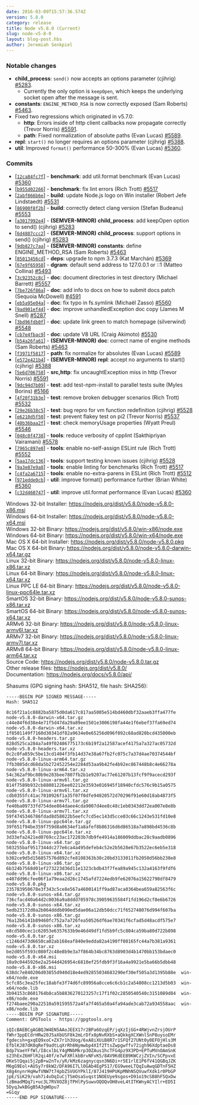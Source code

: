 ```yaml
---
date: 2016-03-09T15:57:36.574Z
version: 5.8.0
category: release
title: Node v5.8.0 (Current)
slug: node-v5-8-0
layout: blog-post.hbs
author: Jeremiah Senkpiel
---
```


### Notable changes

* **child_process**: `send()` now accepts an options parameter (cjihrig) [#5283](https://github.com/nodejs/node/pull/5283).
  - Currently the only option is `keepOpen`, which keeps the underlying socket open after the message is sent.
* **constants**: `ENGINE_METHOD_RSA` is now correctly exposed (Sam Roberts) [#5463](https://github.com/nodejs/node/pull/5463).
* Fixed two regressions which originated in v5.7.0:
  - **http**: Errors inside of http client callbacks now propagate correctly (Trevor Norris) [#5591](https://github.com/nodejs/node/pull/5591).
  - **path**: Fixed normalization of absolute paths (Evan Lucas) [#5589](https://github.com/nodejs/node/pull/5589).
* **repl**: `start()` no longer requires an options parameter (cjihrig) [#5388](https://github.com/nodejs/node/pull/5388).
* **util**: Improved `format()` performance 50-300% (Evan Lucas) [#5360](https://github.com/nodejs/node/pull/5360).

### Commits

* [[`12ca84fc7f`](https://github.com/nodejs/node/commit/12ca84fc7f)] - **benchmark**: add util.format benchmark (Evan Lucas) [#5360](https://github.com/nodejs/node/pull/5360)
* [[`b955d02266`](https://github.com/nodejs/node/commit/b955d02266)] - **benchmark**: fix lint errors (Rich Trott) [#5517](https://github.com/nodejs/node/pull/5517)
* [[`2abf866b6e`](https://github.com/nodejs/node/commit/2abf866b6e)] - **build**: update Node.js logo on Win installer (Robert Jefe Lindstaedt) [#5531](https://github.com/nodejs/node/pull/5531)
* [[`86900f8f2b`](https://github.com/nodejs/node/commit/86900f8f2b)] - **build**: correctly detect clang version (Stefan Budeanu) [#5553](https://github.com/nodejs/node/pull/5553)
* [[`a3017992e4`](https://github.com/nodejs/node/commit/a3017992e4)] - **(SEMVER-MINOR)** **child_process**: add keepOpen option to send() (cjihrig) [#5283](https://github.com/nodejs/node/pull/5283)
* [[`6d4887ccc2`](https://github.com/nodejs/node/commit/6d4887ccc2)] - **(SEMVER-MINOR)** **child_process**: support options in send() (cjihrig) [#5283](https://github.com/nodejs/node/pull/5283)
* [[`9db827c7aa`](https://github.com/nodejs/node/commit/9db827c7aa)] - **(SEMVER-MINOR)** **constants**: define ENGINE_METHOD_RSA (Sam Roberts) [#5463](https://github.com/nodejs/node/pull/5463)
* [[`85013456cd`](https://github.com/nodejs/node/commit/85013456cd)] - **deps**: upgrade to npm 3.7.3 (Kat Marchán) [#5369](https://github.com/nodejs/node/pull/5369)
* [[`67e9f65958`](https://github.com/nodejs/node/commit/67e9f65958)] - **dgram**: default send address to 127.0.0.1 or ::1 (Matteo Collina) [#5493](https://github.com/nodejs/node/pull/5493)
* [[`3c92352c8c`](https://github.com/nodejs/node/commit/3c92352c8c)] - **doc**: document directories in test directory (Michael Barrett) [#5557](https://github.com/nodejs/node/pull/5557)
* [[`7be726f86a`](https://github.com/nodejs/node/commit/7be726f86a)] - **doc**: add info to docs on how to submit docs patch (Sequoia McDowell) [#4591](https://github.com/nodejs/node/pull/4591)
* [[`eb5a95e04a`](https://github.com/nodejs/node/commit/eb5a95e04a)] - **doc**: fix typo in fs.symlink (Michaël Zasso) [#5560](https://github.com/nodejs/node/pull/5560)
* [[`9ad901ef44`](https://github.com/nodejs/node/commit/9ad901ef44)] - **doc**: improve unhandledException doc copy (James M Snell) [#5287](https://github.com/nodejs/node/pull/5287)
* [[`3bd96fdb0f`](https://github.com/nodejs/node/commit/3bd96fdb0f)] - **doc**: update link green to match homepage (silverwind) [#5548](https://github.com/nodejs/node/pull/5548)
* [[`cb7e4fbac9`](https://github.com/nodejs/node/commit/cb7e4fbac9)] - **doc**: update V8 URL (Craig Akimoto) [#5530](https://github.com/nodejs/node/pull/5530)
* [[`b54a26fa61`](https://github.com/nodejs/node/commit/b54a26fa61)] - **(SEMVER-MINOR)** **doc**: correct name of engine methods (Sam Roberts) [#5463](https://github.com/nodejs/node/pull/5463)
* [[`f3971f5817`](https://github.com/nodejs/node/commit/f3971f5817)] - **path**: fix normalize for absolutes (Evan Lucas) [#5589](https://github.com/nodejs/node/pull/5589)
* [[`e572e421b4`](https://github.com/nodejs/node/commit/e572e421b4)] - **(SEMVER-MINOR)** **repl**: accept no arguments to start() (cjihrig) [#5388](https://github.com/nodejs/node/pull/5388)
* [[`5e6d706758`](https://github.com/nodejs/node/commit/5e6d706758)] - **src,http**: fix uncaughtException miss in http (Trevor Norris) [#5591](https://github.com/nodejs/node/pull/5591)
* [[`9dc94d7b09`](https://github.com/nodejs/node/commit/9dc94d7b09)] - **test**: add test-npm-install to parallel tests suite (Myles Borins) [#5166](https://github.com/nodejs/node/pull/5166)
* [[`4f20f31b3e`](https://github.com/nodejs/node/commit/4f20f31b3e)] - **test**: remove broken debugger scenarios (Rich Trott) [#5532](https://github.com/nodejs/node/pull/5532)
* [[`29e26b38c5`](https://github.com/nodejs/node/commit/29e26b38c5)] - **test**: bug repro for vm function redefinition (cjihrig) [#5528](https://github.com/nodejs/node/pull/5528)
* [[`e6210d5f50`](https://github.com/nodejs/node/commit/e6210d5f50)] - **test**: prevent flakey test on pi2 (Trevor Norris) [#5537](https://github.com/nodejs/node/pull/5537)
* [[`40b36baa2f`](https://github.com/nodejs/node/commit/40b36baa2f)] - **test**: check memoryUsage properties (Wyatt Preul) [#5546](https://github.com/nodejs/node/pull/5546)
* [[`048c0f4738`](https://github.com/nodejs/node/commit/048c0f4738)] - **tools**: reduce verbosity of cpplint (Sakthipriyan Vairamani) [#5578](https://github.com/nodejs/node/pull/5578)
* [[`7965c897e0`](https://github.com/nodejs/node/commit/7965c897e0)] - **tools**: enable no-self-assign ESLint rule (Rich Trott) [#5552](https://github.com/nodejs/node/pull/5552)
* [[`5aa17dc136`](https://github.com/nodejs/node/commit/5aa17dc136)] - **tools**: support testing known issues (cjihrig) [#5528](https://github.com/nodejs/node/pull/5528)
* [[`9a3e87e9a8`](https://github.com/nodejs/node/commit/9a3e87e9a8)] - **tools**: enable linting for benchmarks (Rich Trott) [#5517](https://github.com/nodejs/node/pull/5517)
* [[`c4fa2a6715`](https://github.com/nodejs/node/commit/c4fa2a6715)] - **tools**: enable no-extra-parens in ESLint (Rich Trott) [#5512](https://github.com/nodejs/node/pull/5512)
* [[`971edde0cb`](https://github.com/nodejs/node/commit/971edde0cb)] - **util**: improve format() performance further (Brian White) [#5360](https://github.com/nodejs/node/pull/5360)
* [[`c32d460747`](https://github.com/nodejs/node/commit/c32d460747)] - **util**: improve util.format performance (Evan Lucas) [#5360](https://github.com/nodejs/node/pull/5360)

Windows 32-bit Installer: https://nodejs.org/dist/v5.8.0/node-v5.8.0-x86.msi<br>
Windows 64-bit Installer: https://nodejs.org/dist/v5.8.0/node-v5.8.0-x64.msi<br>
Windows 32-bit Binary: https://nodejs.org/dist/v5.8.0/win-x86/node.exe<br>
Windows 64-bit Binary: https://nodejs.org/dist/v5.8.0/win-x64/node.exe<br>
Mac OS X 64-bit Installer: https://nodejs.org/dist/v5.8.0/node-v5.8.0.pkg<br>
Mac OS X 64-bit Binary: https://nodejs.org/dist/v5.8.0/node-v5.8.0-darwin-x64.tar.gz<br>
Linux 32-bit Binary: https://nodejs.org/dist/v5.8.0/node-v5.8.0-linux-x86.tar.xz<br>
Linux 64-bit Binary: https://nodejs.org/dist/v5.8.0/node-v5.8.0-linux-x64.tar.xz<br>
Linux PPC LE 64-bit Binary: https://nodejs.org/dist/v5.8.0/node-v5.8.0-linux-ppc64le.tar.xz<br>
SmartOS 32-bit Binary: https://nodejs.org/dist/v5.8.0/node-v5.8.0-sunos-x86.tar.xz<br>
SmartOS 64-bit Binary: https://nodejs.org/dist/v5.8.0/node-v5.8.0-sunos-x64.tar.xz<br>
ARMv6 32-bit Binary: https://nodejs.org/dist/v5.8.0/node-v5.8.0-linux-armv6l.tar.xz<br>
ARMv7 32-bit Binary: https://nodejs.org/dist/v5.8.0/node-v5.8.0-linux-armv7l.tar.xz<br>
ARMv8 64-bit Binary: https://nodejs.org/dist/v5.8.0/node-v5.8.0-linux-arm64.tar.xz<br>
Source Code: https://nodejs.org/dist/v5.8.0/node-v5.8.0.tar.gz<br>
Other release files: https://nodejs.org/dist/v5.8.0/<br>
Documentation: https://nodejs.org/docs/v5.8.0/api/

Shasums (GPG signing hash: SHA512, file hash: SHA256):

```
-----BEGIN PGP SIGNED MESSAGE-----
Hash: SHA512

8c16f21a1c8882ba5875d0da617c817aa5005e514bd460dbf32aaeb3ffa477fe  node-v5.8.0-darwin-x64.tar.gz
c44e84f6d38e4e71f5d47da29a89ee1501e3006198fa44e1f6ebef37fa69ed74  node-v5.8.0-darwin-x64.tar.xz
1f8501149f7160d30341df82a9634e0e65256d096f092c68ad820bcd435000eb  node-v5.8.0-headers.tar.gz
828d525ca284a7a49f02486775173c6b19f2a12587acef4175a7a327ac05732d  node-v5.8.0-headers.tar.xz
0c2c0fa859c5be13cd1404f3fb14d37e38a67fb2fc075c7a37d4ae70374544bf  node-v5.8.0-linux-arm64.tar.gz
7fb3085dcd68da5b272452254e2284d53aa9b42fe4b92ec867448b8c4e66278a  node-v5.8.0-linux-arm64.tar.xz
54c362af9bc80b9e283bee7807fb2b1e9207ac77e61207b13fcf9f9acecd293f  node-v5.8.0-linux-armv6l.tar.gz
814f7589b932cb88081226ee02212e3593e016945f18940cfdc576c9b15a0575  node-v5.8.0-linux-armv6l.tar.xz
cdb0355fc41ac7010926f1a35f07f0dfe94020572d70296f91e60d18ab4873f5  node-v5.8.0-linux-armv7l.tar.gz
fe40ba09733fd754dee864daee4cda9007d4ee8c48c1eb0343dd72ea007e8e8b  node-v5.8.0-linux-armv7l.tar.xz
59f4745346786fdad8d58022b5eefc7cd5ec143d5cce03c66c1243e531fd10e8  node-v5.8.0-linux-ppc64le.tar.gz
39f651f94be359f759d8a0634ef1a8afef8b86316d6d86518a7a898bd4536c8b  node-v5.8.0-linux-ppc64le.tar.xz
3d33efa2421ed0769cc23ac172203b7db9fe4914a186009ddbac28c9aadb0896  node-v5.8.0-linux-x64.tar.gz
503255baf9517344dc277e6ca4a495defeb4c52e2b5628e67b3522ec6eb5e318  node-v5.8.0-linux-x64.tar.xz
b302ce9d5d156857576d892cfe8108363b30c20bd3133011fb2050d56bb238e8  node-v5.8.0-linux-x86.tar.gz
6b324b7568d01ef273223d36d11e1323cbdb43f7fea89a945c132a4163f9fdf6  node-v5.8.0-linux-x86.tar.xz
e407dd96cfee06f1a79eaa2d26c1745afd7224edb9fe62076a15622798df8479  node-v5.8.0.pkg
235783950678e3f343c5ce8e567a4600141ff9ad87aca0364bea659a82563f6c  node-v5.8.0-sunos-x64.tar.gz
736cfacd40a64d2c0036a9a8ddd705978c39059635584f1fd196d2cf8e6b6726  node-v5.8.0-sunos-x64.tar.xz
5edb23172d0a2b064dddb090ed5dae06a12db50dcc71f652748076d994f607ba  node-v5.8.0-sunos-x86.tar.gz
76a12b6141b89460fc752a7a726fea50526df6ae70341f6cfad5d48acdf575e7  node-v5.8.0-sunos-x86.tar.xz
e8cd580cec1c62053e6357633b9e46d49df1fd5b9fc5c804ca59ba80d722b898  node-v5.8.0.tar.gz
c1246d473d6650ca02ab168eaf840e9edda82a4190ff08165fc44a7b381a9361  node-v5.8.0.tar.xz
be2d055f593c080f2c48e8b9e3a7f864b34bc8763d8903d4b1470bb153bdaec0  node-v5.8.0-x64.msi
10a9c0445926e2a2544d426954c6810ef25fdb9f3f16a4a9921e5ba66b5dbb48  node-v5.8.0-x86.msi
638dc7e840206d03855d940d18e4ed92855034683290ef30ef505a3d1395b88e  win-x64/node.exe
5cfc85c3ea25fec18abfe3f74d6fc89956a8cce6c6cb1c2a54808cc1213d5b03  win-x64/node.lib
3b94153c8601764b8ca5b8836270123257c17f1f02c2850540540c3151089d84  win-x86/node.exe
f274baee290a22510a591595572a4fa7f465a50a4fa94ade3cab72a934558aac  win-x86/node.lib
-----BEGIN PGP SIGNATURE-----
Comment: GPGTools - https://gpgtools.org

iQIcBAEBCgAGBQJW4EN5AAoJEEX17r2BPa6OzqEP/jqXzIjGG+4RWjvnZrsjOUrP
fWhr3ppECdrHRw20J5aXbUSF8k2mLrDfx8pNvRXbS+aQkkgXCXWnlSnP8uysoEMr
fgdecsh+gxqEQ9xoC+ZX7r1h3Uog/6xA8iXUiB8R7r1SFQf27UNt0y0EFOjHls3M
EfblKJ87dK0qRef9adtLqXrRh6Nymwbp4XIf2TtsZwpgwffv72igh96XdptaeDs8
Bdp7VaeYFfWl/I8cxlbLY4gMNbMkrp3OZAus1hcTFG4pz9X3PD+EPTuMVnOAmSnK
s23hExZ6HFlR2qi40f/e7wFXRlkbBrvNFvK5/8AV9KdEEB9KWCzjZVIn/SCPpvxE
OKeStQqai5j2pB+w2nTv/yR/kMz6zagnycqsn3N6Di+r5E1rlE1P6fV41QGBqJZK
M6gG9Eol+AUSy7r8kW2/DFA96I7LlOGAb4EgPS17/EG9weeLTQqIuAwqGDTnF5HZ
X8g4nynrHqHwfVNW7t74pbZSVUGYPklI/87J419HPUKpMNhNSQVuwfXdk1r0PbGP
jpE/SiK29/vah7i4vDqIuCjTSmOsaSvqst1NOEUye9sgos+D91o19cSB8hF5QxDw
lzBmadMQq7i+uc3L7RVXOZ8jTPHlPySuwvOQOQvOH8veL4tITKWnyACYIlr+ED5I
5DyqJwkBGgB5A3gWOpu7
=Giqy
-----END PGP SIGNATURE-----

```
